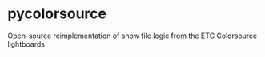 # pycolorsource
Open-source reimplementation of show file logic from the ETC Colorsource lightboards
